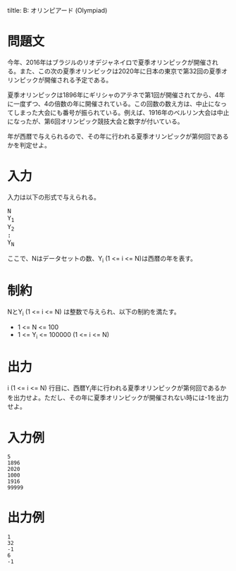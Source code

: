 tiltle: B: オリンピアード (Olympiad)

問題文
==

今年、2016年はブラジルのリオデジャネイロで夏季オリンピックが開催される。また、この次の夏季オリンピックは2020年に日本の東京で第32回の夏季オリンピックが開催される予定である。

夏季オリンピックは1896年にギリシャのアテネで第1回が開催されてから、4年に一度ずつ、4の倍数の年に開催されている。この回数の数え方は、中止になってしまった大会にも番号が振られている。例えば、1916年のベルリン大会は中止になったが、第6回オリンピック競技大会と数字が付いている。

年が西暦で与えられるので、その年に行われる夏季オリンピックが第何回であるかを判定せよ。

入力
==
入力は以下の形式で与えられる。

<pre>
N
Y<sub>1</sub>
Y<sub>2</sub>
:
Y<sub>N</sub>
</pre>

ここで、Nはデータセットの数、Y<sub>i</sub> (1 <= i <= N)は西暦の年を表す。

制約
==
NとY<sub>i</sub> (1 <= i <= N) は整数で与えられ、以下の制約を満たす。
* 1 <= N <= 100
* 1 <= Y<sub>i</sub> <= 100000 (1 <= i <= N)

出力
==
i (1 <= i <= N) 行目に、西暦Y<sub>i</sub>年に行われる夏季オリンピックが第何回であるかを出力せよ。ただし、その年に夏季オリンピックが開催されない時には-1を出力せよ。

入力例
==

```
5
1896
2020
1000
1916
99999
```

出力例
==
```
1
32
-1
6
-1
```
